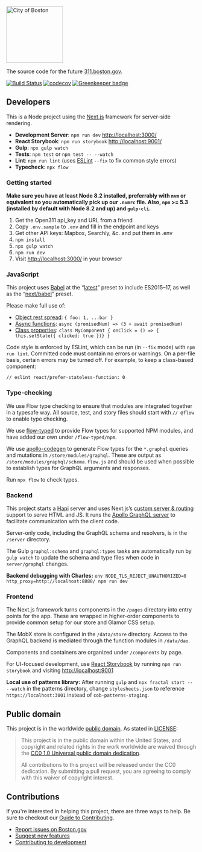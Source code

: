 <img src="https://cloud.githubusercontent.com/assets/9234/19400090/8c20c53c-9222-11e6-937c-02bce55e5301.png" alt="City of Boston" width="150" />

The source code for the future [311.boston.gov](https://311.boston.gov).

[![Build Status](https://travis-ci.org/CityOfBoston/311.svg?branch=develop)](https://travis-ci.org/CityOfBoston/311)
[![codecov](https://codecov.io/gh/CityOfBoston/311/branch/develop/graph/badge.svg)](https://codecov.io/gh/CityOfBoston/311)
[![Greenkeeper badge](https://badges.greenkeeper.io/CityOfBoston/311.svg)](https://greenkeeper.io/)

## Developers

This is a Node project using the [Next.js](https://github.com/zeit/next.js/)
framework for server-side rendering.

 * **Development Server**: `npm run dev` <http://localhost:3000/>
 * **React Storybook**: `npm run storybook` <http://localhost:9001/>
 * **Gulp**: `npx gulp watch`
 * **Tests**: `npm test` or `npm test -- --watch`
 * **Lint**: `npm run lint` (uses [ESLint](http://eslint.org/) `--fix` to fix common style errors)
 * **Typecheck**: `npx flow`

### Getting started

__Make sure you have at least Node 8.2 installed, preferrably with `nvm` or
equivalent so you automatically pick up our `.nvmrc` file. Also, `npm` >= 5.3
(installed by default with Node 8.2 and up) and `gulp-cli`.__

 1. Get the Open311 api_key and URL from a friend
 1. Copy `.env.sample` to `.env` and fill in the endpoint and keys
 1. Get other API keys: Mapbox, Searchly, &c. and put them in .env
 1. `npm install`
 1. `npx gulp watch`
 1. `npm run dev`
 1. Visit <http://localhost:3000/> in your browser

### JavaScript

This project uses [Babel](https://babeljs.io/) at the
“[latest](https://babeljs.io/docs/plugins/preset-latest/)” preset to include
ES2015–17, as well as the
“[next/babel](https://github.com/zeit/next.js/blob/master/server/build/babel/preset.js)”
preset.

Please make full use of:

 * [Object rest spread](https://babeljs.io/docs/plugins/transform-object-rest-spread/): `{ foo: 1, ...bar }`
 * [Async functions](https://babeljs.io/docs/plugins/transform-async-to-generator/): `async (promisedNum) => (3 + await promisedNum)`
 * [Class properties](https://babeljs.io/docs/plugins/transform-class-properties/): `class MyComponent { onClick = () => { this.setState({ clicked: true })} }`

Code style is enforced by ESLint, which can be run (in `--fix` mode) with
`npm run lint`. Committed code must contain no errors or warnings. On a per-file
basis, certain errors may be turned off. For example, to keep a class-based
component:

```
// eslint react/prefer-stateless-function: 0
```

### Type-checking

We use Flow type checking to ensure that modules are integrated together
in a typesafe way. All source, test, and story files should start with
`// @flow` to enable type checking.

We use [flow-typed](https://github.com/flowtype/flow-typed) to provide Flow
types for supported NPM modules, and have added our own under `/flow-typed/npm`.

We use [apollo-codegen](https://github.com/apollographql/apollo-codegen) to
generate Flow types for the `*.graphql` queries and mutations in
`/store/modules/graphql`. These are output as
`/store/modules/graphql/schema.flow.js` and should be used when possible to
establish types for GraphQL arguments and responses.

Run `npx flow` to check types.

### Backend

This project starts a [Hapi](https://hapijs.com/) server and uses Next.js’s
[custom server & routing](https://github.com/zeit/next.js#custom-server-and-routing)
support to serve HTML and JS. It runs the
[Apollo GraphQL server](https://github.com/apollographql/graphql-server) to
facilitate communication with the client code.

Server-only code, including the GraphQL schema and resolvers, is in the
`/server` directory.

The Gulp `graphql:schema` and `graphql:types` tasks are automatically run by
`gulp watch` to update the schema and type files when code in `server/graphql`
changes.

**Backend debugging with Charles:**
`env NODE_TLS_REJECT_UNAUTHORIZED=0 http_proxy=http://localhost:8888/ npm run dev`

### Frontend

The Next.js framework turns components in the `/pages` directory into entry
points for the app. These are wrapped in higher-order components to provide
common setup for our store and Glamor CSS setup.

The MobX store is configured in the `/data/store` directory. Access to the
GraphQL backend is mediated through the function modules in `/data/dao`.

Components and containers are organized under `/components` by page.

For UI-focused development, use [React Storybook](https://getstorybook.io/) by
running `npm run storybook` and visiting <http://localhost:9001>

**Local use of patterns library:** After running `gulp` and `npx fractal
start -- --watch` in the patterns directory, change `stylesheets.json` to
reference `https://localhost:3001` instead of `cob-patterns-staging`.

## Public domain

This project is in the worldwide [public domain](LICENSE.md). As stated in [LICENSE](LICENSE.md):

> This project is in the public domain within the United States, and copyright and related rights in the work worldwide are waived through the [CC0 1.0 Universal public domain dedication](https://creativecommons.org/publicdomain/zero/1.0/).
>
> All contributions to this project will be released under the CC0 dedication. By submitting a pull request, you are agreeing to comply with this waiver of copyright interest.

## Contributions

If you're interested in helping this project, there are three ways to help. Be sure to checkout our [Guide to Contributing](https://github.com/CityOfBoston/boston.gov/blob/develop/guides/03-contributing-to-boston.gov.md).

* [Report issues on Boston.gov](https://github.com/CityOfBoston/boston.gov/blob/develop/guides/03-contributing-to-boston.gov.md#reporting-bugs)
* [Suggest new features](https://github.com/CityOfBoston/boston.gov/blob/develop/guides/03-contributing-to-boston.gov.md#suggest-new-features)
* [Contributing to development](https://github.com/CityOfBoston/boston.gov/blob/develop/guides/03-contributing-to-boston.gov.md#contributing-to-development)
